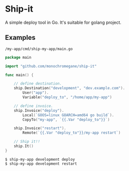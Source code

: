 # Ship-it

A simple deploy tool in Go. It's suitable for golang project.

## Examples

`/my-app/cmd/ship-my-app/main.go`

```go
package main

import "github.com/monochromegane/ship-it"

func main() {

	// define destination.
	ship.Destination("development", "dev.example.com").
		User("app").
		Variable("deploy_to", "/home/app/my-app")

	// define invoice.
	ship.Invoice("deploy").
		Local(`GOOS=linux GOARCH=amd64 go build`).
		CopyTo("my-app", `{{.Var "deploy_to"}}`)

	ship.Invoice("restart").
		Remote(`{{.Var "deploy_to"}}/my-app restart`)

	// Ship it!!
	ship.It()
}
```

```console
$ ship-my-app development deploy
$ ship-my-app development restart
```
